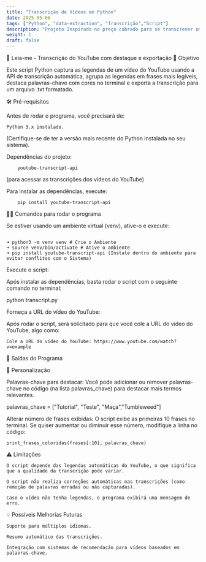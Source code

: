 ```yaml
---
title: "Transcrição de Vídeos em Python"
date: 2025-05-06
tags: ["Python", "data-extraction", "Transcrição","Script"]
description: "Projeto Inspirado no preço cobrado para se transcrever um vídeo. Link e Comandos no post.."
weight: 1
draft: false
---
```


📖 Leia-me - Transcrição do YouTube com destaque e exportação
📝 Objetivo

Este script Python captura as legendas de um vídeo do YouTube usando a API de transcrição automática, agrupa as legendas em frases mais legíveis, destaca palavras-chave com cores no terminal e exporta a transcrição para um arquivo .txt formatado.

🛠 Pré-requisitos

Antes de rodar o programa, você precisará de:

    Python 3.x instalado. 
    
(Certifique-se de ter a versão mais recente do Python instalada no seu sistema).

Dependências do projeto:

        youtube-transcript-api
        
(para acessar as transcrições dos vídeos do YouTube)


Para instalar as dependências, execute:

```
    pip install youtube-transcript-api

```
🧑‍💻 Comandos para rodar o programa

Se estiver usando um ambiente virtual (venv), ative-o e execute:


```

➜ python3 -m venv venv # Crie o Ambiente
➜ source venv/bin/activate # Ative o ambiente
➜ pip install youtube-transcript-api (Instale dentro do ambiente para evitar conflitos com o Sistema)

```
Execute o script:

Após instalar as dependências, basta rodar o script com o seguinte comando no terminal:

python transcript.py

Forneça a URL do vídeo do YouTube:

Após rodar o script, será solicitado para que você cole a URL do vídeo do YouTube, algo como:

    Cole a URL do vídeo do YouTube: https://www.youtube.com/watch?v=example

📂 Saídas do Programa

🎨 Personalização

Palavras-chave para destacar: Você pode adicionar ou remover palavras-chave no código (na lista palavras_chave) para destacar mais termos relevantes.

palavras_chave = ["Tutorial", "Teste", "Maça","Tumbleweed"]

Alterar número de frases exibidas: O script exibe as primeiras 10 frases no terminal. Se quiser aumentar ou diminuir esse número, modifique a linha no código:

    print_frases_coloridas(frases[:10], palavras_chave)

⚠ Limitações

    O script depende das legendas automáticas do YouTube, o que significa que a qualidade da transcrição pode variar.

    O script não realiza correções automáticas nas transcrições (como remoção de palavras erradas ou não capturadas).

    Caso o vídeo não tenha legendas, o programa exibirá uma mensagem de erro.

💡 Possíveis Melhorias Futuras

    Suporte para múltiplos idiomas.

    Resumo automático das transcrições.

    Integração com sistemas de recomendação para vídeos baseados em palavras-chave.
